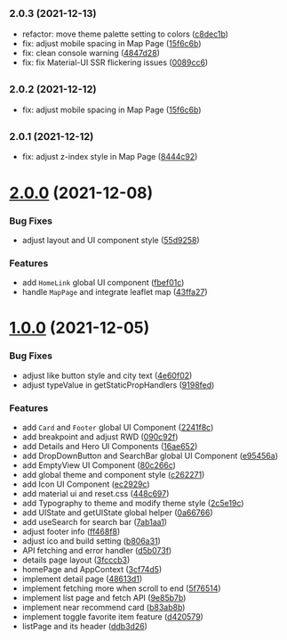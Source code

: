 ## <small>2.0.3 (2021-12-13)</small>

* refactor: move theme palette setting to colors ([c8dec1b](https://github.com/WeiLin18/TaiwanGo/commit/c8dec1b))
* fix: adjust mobile spacing in Map Page ([15f6c6b](https://github.com/WeiLin18/TaiwanGo/commit/15f6c6b))
* fix: clean console warning ([4847d28](https://github.com/WeiLin18/TaiwanGo/commit/4847d28))
* fix: fix Material-UI SSR flickering issues ([0089cc6](https://github.com/WeiLin18/TaiwanGo/commit/0089cc6))



## <small>2.0.2 (2021-12-12)</small>

* fix: adjust mobile spacing in Map Page ([15f6c6b](https://github.com/WeiLin18/TaiwanGo/commit/15f6c6b))

## <small>2.0.1 (2021-12-12)</small>

* fix: adjust z-index style in Map Page ([8444c92](https://github.com/WeiLin18/TaiwanGo/commit/8444c92))



# [2.0.0](https://github.com/WeiLin18/TaiwanGo/compare/1.0.0...2.0.0) (2021-12-08)


### Bug Fixes

* adjust layout and UI component style ([55d9258](https://github.com/WeiLin18/TaiwanGo/commit/55d925801fe57f004e53fa0ce4c676eeed4141b1))


### Features

* add `HomeLink` global UI component ([fbef01c](https://github.com/WeiLin18/TaiwanGo/commit/fbef01c1457030c3082c9947457b29cd83fc2ab9))
* handle `MapPage` and integrate leaflet map ([43ffa27](https://github.com/WeiLin18/TaiwanGo/commit/43ffa27eccee430f17f8a996f83c928b4a8fd66f))



# [1.0.0](https://github.com/WeiLin18/TaiwanGo/compare/448c6974cfe93d7a0cef9c477bd17046987e6b7e...1.0.0) (2021-12-05)


### Bug Fixes

* adjust like button style and city text ([4e60f02](https://github.com/WeiLin18/TaiwanGo/commit/4e60f024c549da47c987db18f5524dd744231e91))
* adjust typeValue in getStaticPropHandlers ([9198fed](https://github.com/WeiLin18/TaiwanGo/commit/9198fed5467bcecfd275ead6f77e1b0177ca1fd0))


### Features

* add `Card` and `Footer` global UI Component ([2241f8c](https://github.com/WeiLin18/TaiwanGo/commit/2241f8c2386d69cff712a7801ac659f9a1dcc7f2))
* add breakpoint and adjust RWD ([090c92f](https://github.com/WeiLin18/TaiwanGo/commit/090c92f3100b49d656edd789d5484b61464aefff))
* add Details and Hero UI Components ([16ae652](https://github.com/WeiLin18/TaiwanGo/commit/16ae652d06cc3c83a81de95b29f82e1520386a3a))
* add DropDownButton and SearchBar global UI Component ([e95456a](https://github.com/WeiLin18/TaiwanGo/commit/e95456a8670fa79db068101e22042198c4a30210))
* add EmptyView UI Component ([80c266c](https://github.com/WeiLin18/TaiwanGo/commit/80c266c6af9b1b7263b74059e8cf7657f01dc29d))
* add global theme and component style ([c262271](https://github.com/WeiLin18/TaiwanGo/commit/c2622716949590ed171c1b13ed6ba55a4859b579))
* add Icon UI Component ([ec2929c](https://github.com/WeiLin18/TaiwanGo/commit/ec2929c7c32bc74f0f5b52888d88e20833fb4584))
* add material ui and reset.css ([448c697](https://github.com/WeiLin18/TaiwanGo/commit/448c6974cfe93d7a0cef9c477bd17046987e6b7e))
* add Typography to theme and modify theme style ([2c5e19c](https://github.com/WeiLin18/TaiwanGo/commit/2c5e19c9bc83adbdae6694c09811d222d28dbfcf))
* add UIState and getUIState global helper ([0a66766](https://github.com/WeiLin18/TaiwanGo/commit/0a66766e8956da9ccb31f29de3c4637268c3de4b))
* add useSearch for search bar ([7ab1aa1](https://github.com/WeiLin18/TaiwanGo/commit/7ab1aa1125da488f2df271fb0571f387e817fefa))
* adjust footer info ([ff468f8](https://github.com/WeiLin18/TaiwanGo/commit/ff468f8c59b5174c54e46275d6b3c339f3b961ca))
* adjust ico and build setting ([b806a31](https://github.com/WeiLin18/TaiwanGo/commit/b806a316fd712dd116599e5790981f65e0b1a004))
* API fetching and error handler ([d5b073f](https://github.com/WeiLin18/TaiwanGo/commit/d5b073f8b7e8a1a86b9f4788201f24be834b8be5))
* details page layout ([3fcccb3](https://github.com/WeiLin18/TaiwanGo/commit/3fcccb336b6f5708bae5c009c40d5eada62b8b6f))
* homePage and AppContext ([3cf74d5](https://github.com/WeiLin18/TaiwanGo/commit/3cf74d505ada37701b925a9b2fbe810308efd251))
* implement detail page ([48613d1](https://github.com/WeiLin18/TaiwanGo/commit/48613d1ee89e53a3894e3632c4d961c0b96e8485))
* implement fetching more when scroll to end ([5f76514](https://github.com/WeiLin18/TaiwanGo/commit/5f7651416af38a529b83fe911e72a283520c2c5e))
* implement list page and fetch API ([9e85b7b](https://github.com/WeiLin18/TaiwanGo/commit/9e85b7b7451e6bc8dc93afe3210859c19a70d414))
* implement near recommend card ([b83ab8b](https://github.com/WeiLin18/TaiwanGo/commit/b83ab8b64dbff212c0d12d267e6a53b8f219d08d))
* implement toggle favorite item feature ([d420579](https://github.com/WeiLin18/TaiwanGo/commit/d420579f4d6c49031136a1514a53e4ed5b33ff18))
* listPage and its header ([ddb3d26](https://github.com/WeiLin18/TaiwanGo/commit/ddb3d26232a96dcce184f111f504541e754234e3))



